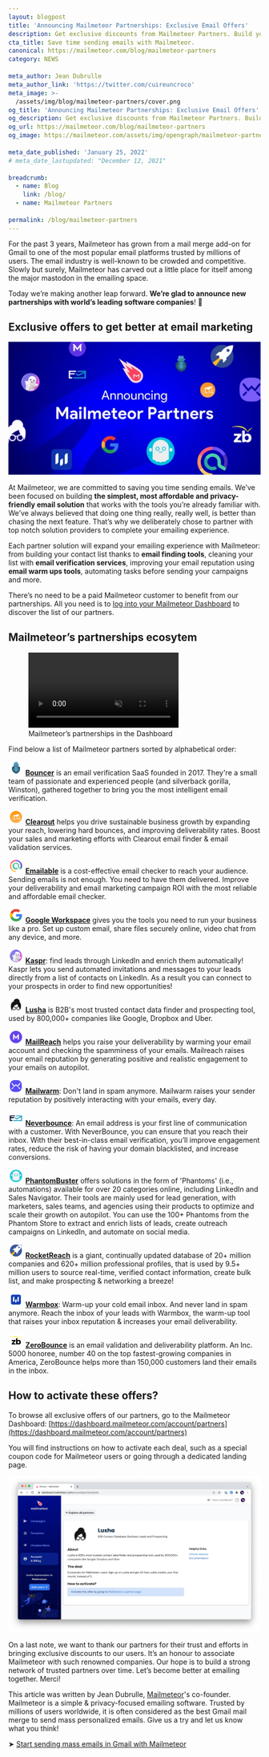 ```yaml
---
layout: blogpost
title: 'Announcing Mailmeteor Partnerships: Exclusive Email Offers'
description: Get exclusive discounts from Mailmeteor Partners. Build your contact list with Email Finding tools, clean your list with Email Verification services, improve your email reputation using Email Warm Ups and more.
cta_title: Save time sending emails with Mailmeteor.
canonical: https://mailmeteor.com/blog/mailmeteor-partners
category: NEWS

meta_author: Jean Dubrulle
meta_author_link: 'https://twitter.com/cuireuncroco'
meta_image: >-
  /assets/img/blog/mailmeteor-partners/cover.png
og_title: 'Announcing Mailmeteor Partnerships: Exclusive Email Offers'
og_description: Get exclusive discounts from Mailmeteor Partners. Build your contact list with Email Finding tools, clean your list with Email Verification services, improve your email reputation using Email Warm Ups and more.
og_url: https://mailmeteor.com/blog/mailmeteor-partners
og_image: https://mailmeteor.com/assets/img/opengraph/mailmeteor-partners.jpg

meta_date_published: 'January 25, 2022'
# meta_date_lastupdated: "December 12, 2021"

breadcrumb:
  - name: Blog
    link: /blog/
  - name: Mailmeteor Partners

permalink: /blog/mailmeteor-partners
---
```


For the past 3 years, Mailmeteor has grown from a mail merge add-on for Gmail to one of the most popular email platforms trusted by millions of users. The email industry is well-known to be crowded and competitive. Slowly but surely, Mailmeteor has carved out a little place for itself among the major mastodon in the emailing space.

Today we’re making another leap forward. **We’re glad to announce new partnerships with world’s leading software companies**! 🎉

## Exclusive offers to get better at email marketing

<img src="/assets/img/blog/mailmeteor-partners/announcement.webp" alt="Mailmeteor partners"/>

At Mailmeteor, we are committed to saving you time sending emails. We’ve been focused on building **the simplest, most affordable and privacy-friendly email solution** that works with the tools you’re already familiar with. We’ve always believed that doing one thing really, really well, is better than chasing the next feature. That’s why we deliberately chose to partner with top notch solution providers to complete your emailing experience.

Each partner solution will expand your emailing experience with Mailmeteor: from building your contact list thanks to **email finding tools**, cleaning your list with **email verification services**, improving your email reputation using **email warm ups tools**, automating tasks before sending your campaigns and more.

There’s no need to be a paid Mailmeteor customer to benefit from our partnerships. All you need is to [log into your Mailmeteor Dashboard](https://dashboard.mailmeteor.com/account) to discover the list of our partners.

## Mailmeteor’s partnerships ecosytem

<figure>
  <video autoplay muted loop playsinline>
    <source src="/assets/img/blog/mailmeteor-partners/partners-section.mp4" alt="Mailmeteor’s partnerships ecosytem"/>
  </video>
  <figcaption>Mailmeteor’s partnerships in the Dashboard</figcaption>
</figure>

Find below a list of Mailmeteor partners sorted by alphabetical order:

<img alt="Bouncer logo" src="/assets/img/blog/mailmeteor-partners/bouncer.webp" class="no-shadow" style="max-width:30px; display:inline-block; margin:0"/> **[Bouncer](https://dashboard.mailmeteor.com/account/partners/bouncer)** is an email verification SaaS founded in 2017. They're a small team of passionate and experienced people (and silverback gorilla, Winston), gathered together to bring you the most intelligent email verification.

<img alt="Clearout logo" src="/assets/img/blog/mailmeteor-partners/clearout.webp" class="no-shadow" style="max-width:30px; display:inline-block; margin:0"/> **[Clearout](https://dashboard.mailmeteor.com/account/partners/clearout)** helps you drive sustainable business growth by expanding your reach, lowering hard bounces, and improving deliverability rates. Boost your sales and marketing efforts with Clearout email finder & email validation services.

<img alt="Emailable logo" src="/assets/img/blog/mailmeteor-partners/emailable.webp" class="no-shadow" style="max-width:30px; display:inline-block; margin:0"/> **[Emailable](https://dashboard.mailmeteor.com/account/partners/emailable)** is a cost-effective email checker to reach your audience. Sending emails is not enough. You need to have them delivered. Improve your deliverability and email marketing campaign ROI with the most reliable and affordable email checker.

<img alt="Google logo" src="/assets/img/blog/mailmeteor-partners/google.webp" class="no-shadow" style="max-width:30px; display:inline-block; margin:0"/> **[Google Workspace](https://dashboard.mailmeteor.com/account/partners/google)** gives you the tools you need to run your business like a pro. Set up custom email, share files securely online, video chat from any device, and more.

<img alt="Kaspr logo" src="/assets/img/blog/mailmeteor-partners/kaspr.webp" class="no-shadow" style="max-width:30px; display:inline-block; margin:0"/> **[Kaspr](https://dashboard.mailmeteor.com/account/partners/kaspr)**: find leads through LinkedIn and enrich them automatically! Kaspr lets you send automated invitations and messages to your leads directly from a list of contacts on LinkedIn. As a result you can connect to your prospects in order to find new opportunities!

<img alt="Lusha logo" src="/assets/img/blog/mailmeteor-partners/lusha.webp" class="no-shadow" style="max-width:30px; display:inline-block; margin:0"/> **[Lusha](https://dashboard.mailmeteor.com/account/partners/kaspr)** is B2B's most trusted contact data finder and prospecting tool, used by 800,000+ companies like Google, Dropbox and Uber.

<img alt="Mailreach logo" src="/assets/img/blog/mailmeteor-partners/mailreach.webp" class="no-shadow" style="max-width:30px; display:inline-block; margin:0"/> **[MailReach](https://dashboard.mailmeteor.com/account/partners/mailreach)** helps you raise your deliverability by warming your email account and checking the spamminess of your emails. Mailreach raises your email reputation by generating positive and realistic engagement to your emails on autopilot.

<img alt="Mailwarm logo" src="/assets/img/blog/mailmeteor-partners/mailwarm.webp" class="no-shadow" style="max-width:30px; display:inline-block; margin:0"/> **[Mailwarm](https://dashboard.mailmeteor.com/account/partners/mailwarm)**: Don't land in spam anymore. Mailwarm raises your sender reputation by positively interacting with your emails, every day.

<img alt="Neverbounce logo" src="/assets/img/blog/mailmeteor-partners/neverbounce.webp" class="no-shadow" style="max-width:30px; display:inline-block; margin:0"/> **[Neverbounce](https://dashboard.mailmeteor.com/account/partners/neverbounce)**: An email address is your first line of communication with a customer. With NeverBounce, you can ensure that you reach their inbox. With their best-in-class email verification, you’ll improve engagement rates, reduce the risk of having your domain blacklisted, and increase conversions.

<img alt="Phantombuster logo" src="/assets/img/blog/mailmeteor-partners/phantombuster.webp" class="no-shadow" style="max-width:30px; display:inline-block; margin:0"/> **[PhantomBuster](https://dashboard.mailmeteor.com/account/partners/phantombuster)** offers solutions in the form of 'Phantoms' (i.e., automations) available for over 20 categories online, including LinkedIn and Sales Navigator. Their tools are mainly used for lead generation, with marketers, sales teams, and agencies using their products to optimize and scale their growth on autopilot. You can use the 100+ Phantoms from the Phantom Store to extract and enrich lists of leads, create outreach campaigns on LinkedIn, and automate on social media.

<img alt="RocketReach logo" src="/assets/img/blog/mailmeteor-partners/rocketreach.webp" class="no-shadow" style="max-width:30px; display:inline-block; margin:0"/> **[RocketReach](https://dashboard.mailmeteor.com/account/partners/rocketreach)** is a giant, continually updated database of 20+ million companies and 620+ million professional profiles, that is used by 9.5+ million users to source real-time, verified contact information, create bulk list, and make prospecting & networking a breeze!

<img alt="Warmbox logo" src="/assets/img/blog/mailmeteor-partners/warmbox.webp" class="no-shadow" style="max-width:30px; display:inline-block; margin:0"/> **[Warmbox](https://dashboard.mailmeteor.com/account/partners/warmbox)**: Warm-up your cold email inbox. And never land in spam anymore. Reach the inbox of your leads with Warmbox, the warm-up tool that raises your inbox reputation & increases your email deliverability.

<img alt="ZeroBounce logo" src="/assets/img/blog/mailmeteor-partners/zerobounce.webp" class="no-shadow" style="max-width:30px; display:inline-block; margin:0"/> **[ZeroBounce](https://dashboard.mailmeteor.com/account/partners/zerobounce)** is an email validation and deliverability platform. An Inc. 5000 honoree, number 40 on the top fastest-growing companies in America, ZeroBounce helps more than 150,000 customers land their emails in the inbox.

## How to activate these offers?

To browse all exclusive offers of our partners, go to the Mailmeteor Dashboard:
[https://dashboard.mailmeteor.com/account/partners](https://dashboard.mailmeteor.com/account/partners)

You will find instructions on how to activate each deal, such as a special coupon code for Mailmeteor users or going through a dedicated landing page.

<img src="/assets/img/blog/mailmeteor-partners/partnership-example.webp" alt="Mailmeteor partners" class="no-shadow"/>

<div class="blogpost-endnote">
  <p class="font-weight-bold">On a last note, we  want to thank our partners for their trust and efforts in bringing exclusive discounts to our users. It’s an honour to associate Mailmeteor with such renowned companies. Our hope is to build a strong network of trusted partners over time. Let’s become better at emailing together. Merci!
  </p>
  <p>This article was written by Jean Dubrulle, <a href="https://mailmeteor.com">Mailmeteor</a>'s co-founder. Mailmeteor is a simple & privacy-focused emailing software. Trusted by millions of users worldwide, it is often considered as the best Gmail mail merge to send mass personalized emails. Give us a try and let us know what you think!</p>

  <p>➤ <a href="https://mailmeteor.com" class="font-weight-bold">Start sending mass emails in Gmail with Mailmeteor</a></p>
</div>

<script></script>
